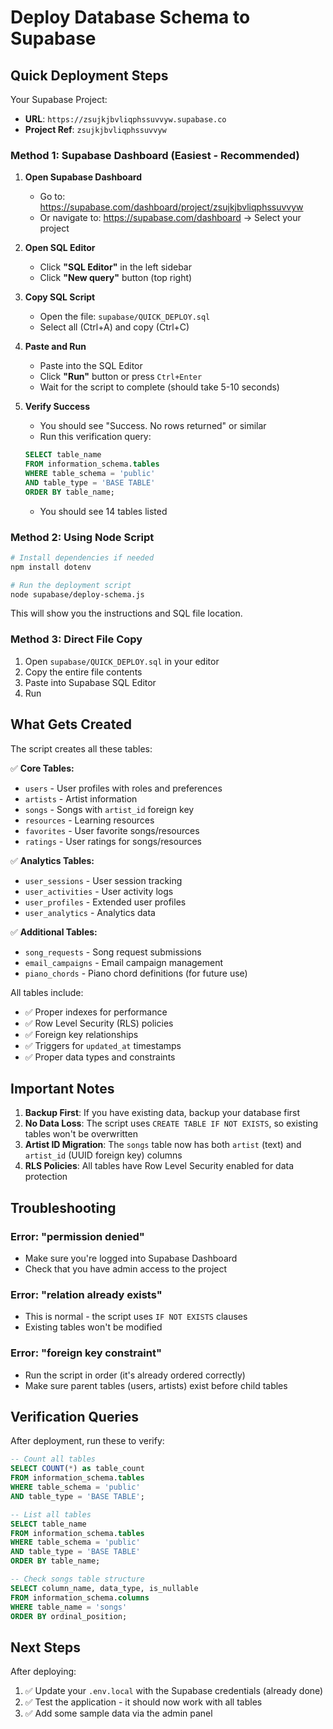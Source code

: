 # Deploy Database Schema to Supabase

## Quick Deployment Steps

Your Supabase Project:
- **URL**: `https://zsujkjbvliqphssuvvyw.supabase.co`
- **Project Ref**: `zsujkjbvliqphssuvvyw`

### Method 1: Supabase Dashboard (Easiest - Recommended)

1. **Open Supabase Dashboard**
   - Go to: https://supabase.com/dashboard/project/zsujkjbvliqphssuvvyw
   - Or navigate to: https://supabase.com/dashboard → Select your project

2. **Open SQL Editor**
   - Click **"SQL Editor"** in the left sidebar
   - Click **"New query"** button (top right)

3. **Copy SQL Script**
   - Open the file: `supabase/QUICK_DEPLOY.sql`
   - Select all (Ctrl+A) and copy (Ctrl+C)

4. **Paste and Run**
   - Paste into the SQL Editor
   - Click **"Run"** button or press `Ctrl+Enter`
   - Wait for the script to complete (should take 5-10 seconds)

5. **Verify Success**
   - You should see "Success. No rows returned" or similar
   - Run this verification query:
   ```sql
   SELECT table_name 
   FROM information_schema.tables 
   WHERE table_schema = 'public' 
   AND table_type = 'BASE TABLE'
   ORDER BY table_name;
   ```
   - You should see 14 tables listed

### Method 2: Using Node Script

```bash
# Install dependencies if needed
npm install dotenv

# Run the deployment script
node supabase/deploy-schema.js
```

This will show you the instructions and SQL file location.

### Method 3: Direct File Copy

1. Open `supabase/QUICK_DEPLOY.sql` in your editor
2. Copy the entire file contents
3. Paste into Supabase SQL Editor
4. Run

## What Gets Created

The script creates all these tables:

✅ **Core Tables:**
- `users` - User profiles with roles and preferences
- `artists` - Artist information
- `songs` - Songs with `artist_id` foreign key
- `resources` - Learning resources
- `favorites` - User favorite songs/resources
- `ratings` - User ratings for songs/resources

✅ **Analytics Tables:**
- `user_sessions` - User session tracking
- `user_activities` - User activity logs
- `user_profiles` - Extended user profiles
- `user_analytics` - Analytics data

✅ **Additional Tables:**
- `song_requests` - Song request submissions
- `email_campaigns` - Email campaign management
- `piano_chords` - Piano chord definitions (for future use)

All tables include:
- ✅ Proper indexes for performance
- ✅ Row Level Security (RLS) policies
- ✅ Foreign key relationships
- ✅ Triggers for `updated_at` timestamps
- ✅ Proper data types and constraints

## Important Notes

1. **Backup First**: If you have existing data, backup your database first
2. **No Data Loss**: The script uses `CREATE TABLE IF NOT EXISTS`, so existing tables won't be overwritten
3. **Artist ID Migration**: The `songs` table now has both `artist` (text) and `artist_id` (UUID foreign key) columns
4. **RLS Policies**: All tables have Row Level Security enabled for data protection

## Troubleshooting

### Error: "permission denied"
- Make sure you're logged into Supabase Dashboard
- Check that you have admin access to the project

### Error: "relation already exists"
- This is normal - the script uses `IF NOT EXISTS` clauses
- Existing tables won't be modified

### Error: "foreign key constraint"
- Run the script in order (it's already ordered correctly)
- Make sure parent tables (users, artists) exist before child tables

## Verification Queries

After deployment, run these to verify:

```sql
-- Count all tables
SELECT COUNT(*) as table_count
FROM information_schema.tables 
WHERE table_schema = 'public' 
AND table_type = 'BASE TABLE';

-- List all tables
SELECT table_name 
FROM information_schema.tables 
WHERE table_schema = 'public' 
AND table_type = 'BASE TABLE'
ORDER BY table_name;

-- Check songs table structure
SELECT column_name, data_type, is_nullable
FROM information_schema.columns
WHERE table_name = 'songs'
ORDER BY ordinal_position;
```

## Next Steps

After deploying:
1. ✅ Update your `.env.local` with the Supabase credentials (already done)
2. ✅ Test the application - it should now work with all tables
3. ✅ Add some sample data via the admin panel

